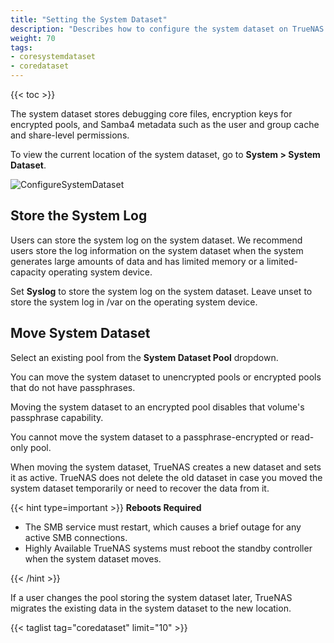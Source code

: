 ```yaml
---
title: "Setting the System Dataset"
description: "Describes how to configure the system dataset on TrueNAS CORE."
weight: 70
tags:
- coresystemdataset
- coredataset
---
```


{{< toc >}}

The system dataset stores debugging core files, encryption keys for encrypted pools, and Samba4 metadata such as the user and group cache and share-level permissions.

To view the current location of the system dataset, go to **System > System Dataset**.

![ConfigureSystemDataset](/images/CORE/12.0/ConfigureSystemDataset.png "Configure System Dataset")

## Store the System Log

Users can store the system log on the system dataset.
We recommend users store the log information on the system dataset when the system generates large amounts of data and has limited memory or a limited-capacity operating system device.

Set **Syslog** to store the system log on the system dataset.
Leave unset to store the system log in <file>/var</file> on the operating system device.

## Move System Dataset

Select an existing pool from the **System Dataset Pool** dropdown.

You can move the system dataset to unencrypted pools or encrypted pools that do not have passphrases.

Moving the system dataset to an encrypted pool disables that volume's passphrase capability.

You cannot move the system dataset to a passphrase-encrypted or read-only pool.

When moving the system dataset, TrueNAS creates a new dataset and sets it as active. TrueNAS does not delete the old dataset in case you moved the system dataset temporarily or need to recover the data from it.

{{< hint type=important >}}
**Reboots Required**

* The SMB service must restart, which causes a brief outage for any active SMB connections.
* Highly Available TrueNAS systems must reboot the standby controller when the system dataset moves.

{{< /hint >}}

If a user changes the pool storing the system dataset later, TrueNAS migrates the existing data in the system dataset to the new location.

{{< taglist tag="coredataset" limit="10" >}}
